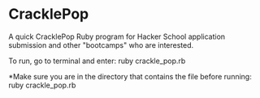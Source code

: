 CracklePop
==========

A quick CracklePop Ruby program for Hacker School application submission and other "bootcamps" who are interested.

To run, go to terminal and enter: ruby crackle_pop.rb

*Make sure you are in the directory that contains the file before running: ruby crackle_pop.rb

